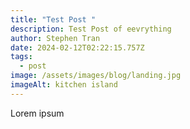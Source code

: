 ```yaml
---
title: "Test Post "
description: Test Post of eevrything
author: Stephen Tran
date: 2024-02-12T02:22:15.757Z
tags:
  - post
image: /assets/images/blog/landing.jpg
imageAlt: kitchen island
---
```

Lorem ipsum